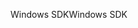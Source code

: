 <span data-ttu-id="808d8-101">Windows SDK</span><span class="sxs-lookup"><span data-stu-id="808d8-101">Windows SDK</span></span>